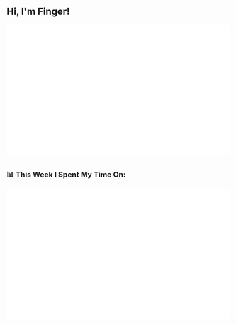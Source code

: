<h2> Hi, I'm Finger!</h2>

<img align="right" src="https://raw.githubusercontent.com/spianmo/github-stats/master/generated/overview.svg#gh-light-mode-only">

<!-- <img align="right" height="160em" src="https://github-readme-stats-eight-theta.vercel.app/api/top-langs/?username=spianmo&layout=compact&langs_count=8&theme=algolia"/>	 -->
	
```go
package main

type Me struct {
	Name   string
	Job    string
	Code   string
	Skills string
}

func main() {
	me := &Me{
		Name:   "Finger",
		Job:    "Client-side Engineer",
		Code:   "Java and C++ and Others",
		Skills: "Android Security NLP ^o^",
	}
	_ = me
}
```


<h3>📊 This Week I Spent My Time On:</h3>
<img align='right' src="https://raw.githubusercontent.com/spianmo/github-stats/master/generated/languages.svg#gh-light-mode-only">

<!--START_SECTION:waka-->

```text
Java                   3 hrs 6 mins    ████████▓░░░░░░░░░░░░░░░░   34.94 %
C++                    1 hr 32 mins    ████▒░░░░░░░░░░░░░░░░░░░░   17.38 %
XML                    52 mins         ██▒░░░░░░░░░░░░░░░░░░░░░░   09.88 %
Groovy                 51 mins         ██▒░░░░░░░░░░░░░░░░░░░░░░   09.65 %
Kotlin                 29 mins         █▒░░░░░░░░░░░░░░░░░░░░░░░   05.51 %
```

<!--END_SECTION:waka-->
